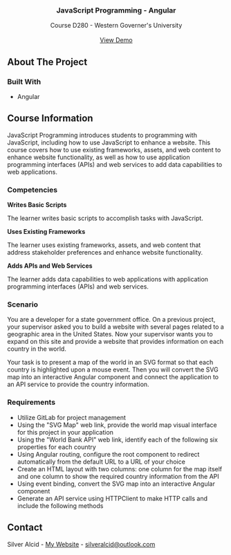 <a id="readme-top"></a>

<h3 align="center">JavaScript Programming - Angular</h3>

  <p align="center">
    Course D280 - Western Governer's University
    <br />
    <br />
    <a href="https://silveralcid.github.io/WGU-D280-JavaScript-Programming/">View Demo</a>
</div>


<!-- ABOUT THE PROJECT -->
## About The Project

### Built With

* Angular


## Course Information

JavaScript Programming introduces students to programming with JavaScript, including how to use JavaScript to enhance a website. This course covers how to use existing frameworks, assets, and web content to enhance website functionality, as well as how to use application programming interfaces (APIs) and web services to add data capabilities to web applications.

### Competencies

**Writes Basic Scripts**

The learner writes basic scripts to accomplish tasks with JavaScript.

**Uses Existing Frameworks**

The learner uses existing frameworks, assets, and web content that address stakeholder preferences and enhance website functionality.

**Adds APIs and Web Services**

The learner adds data capabilities to web applications with application programming interfaces (APIs) and web services.

### Scenario

You are a developer for a state government office. On a previous project, your supervisor asked you to build a website with several pages related to a geographic area in the United States. Now your supervisor wants you to expand on this site and provide a website that provides information on each country in the world.

Your task is to present a map of the world in an SVG format so that each country is highlighted upon a mouse event. Then you will convert the SVG map into an interactive Angular component and connect the application to an API service to provide the country information.

### Requirements

* Utilize GitLab for project management
* Using the "SVG Map" web link, provide the world map visual interface for this project in your application
* Using the "World Bank API" web link, identify each of the following six properties for each country
* Using Angular routing, configure the root component to redirect automatically from the default URL to a URL of your choice
* Create an HTML layout with two columns: one column for the map itself and one column to show the required country information from the API
* Using event binding, convert the SVG map into an interactive Angular component
* Generate an API service using HTTPClient to make HTTP calls and include the following methods



<!-- CONTACT -->
## Contact

Silver Alcid - [My Website](https://silveralcid.com) - silveralcid@outlook.com
